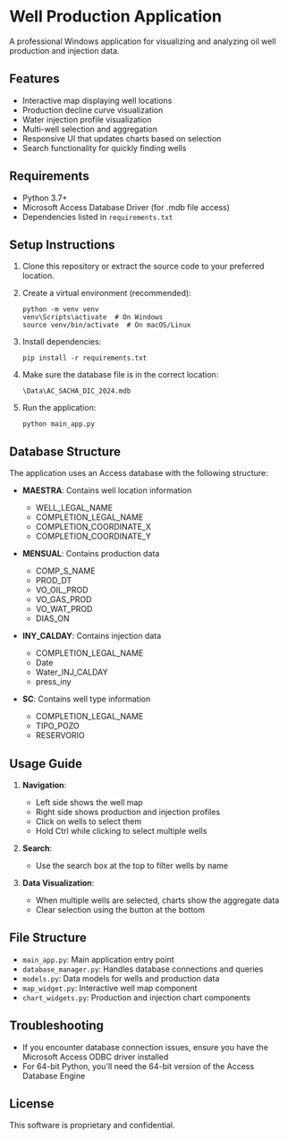 # Well Production Application

A professional Windows application for visualizing and analyzing oil well production and injection data.

## Features

- Interactive map displaying well locations
- Production decline curve visualization
- Water injection profile visualization
- Multi-well selection and aggregation
- Responsive UI that updates charts based on selection
- Search functionality for quickly finding wells

## Requirements

- Python 3.7+
- Microsoft Access Database Driver (for .mdb file access)
- Dependencies listed in `requirements.txt`

## Setup Instructions

1. Clone this repository or extract the source code to your preferred location.

2. Create a virtual environment (recommended):
   ```
   python -m venv venv
   venv\Scripts\activate  # On Windows
   source venv/bin/activate  # On macOS/Linux
   ```

3. Install dependencies:
   ```
   pip install -r requirements.txt
   ```

4. Make sure the database file is in the correct location:
   ```
   \Data\AC_SACHA_DIC_2024.mdb
   ```

5. Run the application:
   ```
   python main_app.py
   ```

## Database Structure

The application uses an Access database with the following structure:

- **MAESTRA**: Contains well location information
  - WELL_LEGAL_NAME
  - COMPLETION_LEGAL_NAME
  - COMPLETION_COORDINATE_X
  - COMPLETION_COORDINATE_Y

- **MENSUAL**: Contains production data
  - COMP_S_NAME
  - PROD_DT
  - VO_OIL_PROD
  - VO_GAS_PROD
  - VO_WAT_PROD
  - DIAS_ON

- **INY_CALDAY**: Contains injection data
  - COMPLETION_LEGAL_NAME
  - Date
  - Water_INJ_CALDAY
  - press_iny

- **SC**: Contains well type information
  - COMPLETION_LEGAL_NAME
  - TIPO_POZO
  - RESERVORIO

## Usage Guide

1. **Navigation**:
   - Left side shows the well map
   - Right side shows production and injection profiles
   - Click on wells to select them
   - Hold Ctrl while clicking to select multiple wells

2. **Search**:
   - Use the search box at the top to filter wells by name

3. **Data Visualization**:
   - When multiple wells are selected, charts show the aggregate data
   - Clear selection using the button at the bottom

## File Structure

- `main_app.py`: Main application entry point
- `database_manager.py`: Handles database connections and queries
- `models.py`: Data models for wells and production data
- `map_widget.py`: Interactive well map component
- `chart_widgets.py`: Production and injection chart components

## Troubleshooting

- If you encounter database connection issues, ensure you have the Microsoft Access ODBC driver installed
- For 64-bit Python, you'll need the 64-bit version of the Access Database Engine

## License

This software is proprietary and confidential.